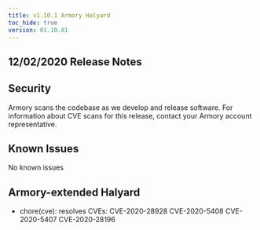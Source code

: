 ```yaml
---
title: v1.10.1 Armory Halyard
toc_hide: true
version: 01.10.01
---
```


## 12/02/2020 Release Notes

## Security

Armory scans the codebase as we develop and release software. For information about CVE scans for this release, contact your Armory account representative.

## Known Issues
No known issues

## Armory-extended Halyard

- chore(cve): resolves CVEs: CVE-2020-28928 CVE-2020-5408 CVE-2020-5407 CVE-2020-28196 

